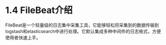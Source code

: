 # 1.4 FileBeat介绍
FileBeat是一个轻量级的日志集中采集工具，它能够轻松将采集到的数据传输到logstash和elasticsearch中进行处理。它默认集成多种中间件的日志格式，方便使用者快速上手。

